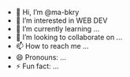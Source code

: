 - 👋 Hi, I’m @ma-bkry
- 👀 I’m interested in WEB DEV
- 🌱 I’m currently learning ...
- 💞️ I’m looking to collaborate on ...
- 📫 How to reach me ...
- 😄 Pronouns: ...
- ⚡ Fun fact: ...

<!---
Maher/ma-bkry is a ✨ special ✨ repository because its `README.md` (this file) appears on your GitHub profile.
You can click the Preview link to take a look at your changes.
--->

